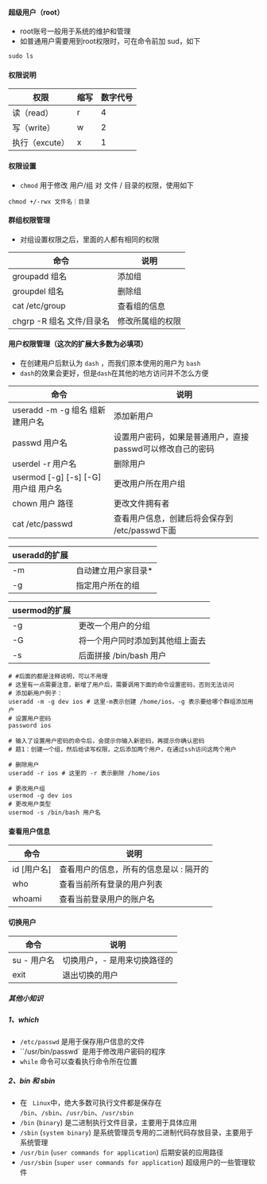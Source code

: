 #### 超级用户（root）

- root账号一般用于系统的维护和管理
- 如普通用户需要用到root权限时，可在命令前加 sud，如下

```
sudo ls
```



#### 权限说明

| 权限           | 缩写 | 数字代号 |
| -------------- | ---- | -------- |
| 读（read）     | r    | 4        |
| 写（write）    | w    | 2        |
| 执行（excute） | x    | 1        |

#### 权限设置

- `chmod` 用于修改 用户/组 对 文件 / 目录的权限，使用如下

```
chmod +/-rwx 文件名｜目录
```



#### 群组权限管理

- 对组设置权限之后，里面的人都有相同的权限

| 命令                      | 说明             |
| ------------------------- | ---------------- |
| groupadd 组名             | 添加组           |
| groupdel 组名             | 删除组           |
| cat /etc/group            | 查看组的信息     |
| chgrp -R 组名 文件/目录名 | 修改所属组的权限 |



#### 用户权限管理（这次的扩展大多数为必填项）

- 在创建用户后默认为 `dash` ，而我们原本使用的用户为 `bash`
- `dash`的效果会更好，但是`dash`在其他的地方访问并不怎么方便

| 命令                                  | 说明                                                       |
| ------------------------------------- | ---------------------------------------------------------- |
| useradd -m -g 组名 组新建用户名       | 添加新用户                                                 |
| passwd 用户名                         | 设置用户密码，如果是普通用户，直接passwd可以修改自己的密码 |
| userdel -r 用户名                     | 删除用户                                                   |
| usermod [-g] [-s] [-G] 用户组 用户名 | 更改用户所在用户组                                         |
| chown 用户 路径 | 更改文件拥有者 |
| cat /etc/passwd                       | 查看用户信息，创建后将会保存到 /etc/passwd下面             |

| useradd的扩展 |                     |
| ------------- | ------------------- |
| -m            | 自动建立用户家目录* |
| -g            | 指定用户所在的组    |

| usermod的扩展 |                                  |
| ------------- | -------------------------------- |
| -g            | 更改一个用户的分组               |
| -G            | 将一个用户同时添加到其他组上面去 |
| -s            | 后面拼接 /bin/bash 用户          |

```shell
# #后面的都是注释说明，可以不用理
# 这里有一点需要注意，新增了用户后，需要调用下面的命令设置密码，否则无法访问
# 添加新用户例子：
useradd -m -g dev ios # 这里-m表示创建 /home/ios，-g 表示要给哪个群组添加用户
# 设置用户密码
password ios

# 输入了设置用户密码的命令后，会提示你输入新密码，再提示你确认密码
# 题1：创建一个组，然后给读写权限，之后添加两个用户，在通过ssh访问这两个用户
```

```shell
# 删除用户
useradd -r ios # 这里的 -r 表示删除 /home/ios
```

```shell
# 更改用户组
usermod -g dev ios
# 更改用户类型
usermod -s /bin/bash 用户名
```



#### 查看用户信息

| 命令        | 说明                                    |
| ----------- | --------------------------------------- |
| id [用户名] | 查看用户的信息，所有的信息是以 : 隔开的 |
| who         | 查看当前所有登录的用户列表              |
| whoami      | 查看当前登录用户的账户名                |



#### 切换用户

| 命令        | 说明                         |
| ----------- | ---------------------------- |
| su - 用户名 | 切换用户，- 是用来切换路径的 |
| exit        | 退出切换的用户               |



##### 其他小知识

##### 1、which

- `/etc/passwd` 是用于保存用户信息的文件
- ``/usr/bin/passwd` 是用于修改用户密码的程序
- `while` 命令可以查看执行命令所在位置

##### 2、bin 和 sbin

- 在 ` Linux`中，绝大多数可执行文件都是保存在 `/bin`、`/sbin`、`/usr/bin`、`/usr/sbin`
- `/bin` (`binary`) 是二进制执行文件目录，主要用于具体应用
- `/sbin` (`system binary`) 是系统管理员专用的二进制代码存放目录，主要用于系统管理
- `/usr/bin` (`user commands for application`) 后期安装的应用路径
- `/usr/sbin` (`super user commands for application`) 超级用户的一些管理软件


